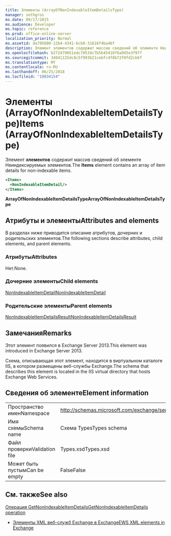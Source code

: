 ```yaml
---
title: Элементы (ArrayOfNonIndexableItemDetailsType)
manager: sethgros
ms.date: 09/17/2015
ms.audience: Developer
ms.topic: reference
ms.prod: office-online-server
localization_priority: Normal
ms.assetid: da795880-12b4-4341-bcb8-31616f4ba46f
description: Элемент элементов содержит массив сведений об элементе Неиндексируемых элементов.
ms.openlocfilehash: b272479051edc70534c7b5b45410f8a9d5e3f97f
ms.sourcegitcommit: 34041125dc8c5f993b21cebfc4f8b72f0fd2cb6f
ms.translationtype: MT
ms.contentlocale: ru-RU
ms.lasthandoff: 06/25/2018
ms.locfileid: "19834154"
---
```

# <a name="items-arrayofnonindexableitemdetailstype"></a><span data-ttu-id="48192-103">Элементы (ArrayOfNonIndexableItemDetailsType)</span><span class="sxs-lookup"><span data-stu-id="48192-103">Items (ArrayOfNonIndexableItemDetailsType)</span></span>

<span data-ttu-id="48192-104">Элемент **элементов** содержит массив сведений об элементе Неиндексируемых элементов.</span><span class="sxs-lookup"><span data-stu-id="48192-104">The **Items** element contains an array of item details for non-indexable items.</span></span> 
  
```XML
<Items>
  <NonIndexableItemDetail/>
</Items>
```

 <span data-ttu-id="48192-105">**ArrayOfNonIndexableItemDetailsType**</span><span class="sxs-lookup"><span data-stu-id="48192-105">**ArrayOfNonIndexableItemDetailsType**</span></span>
## <a name="attributes-and-elements"></a><span data-ttu-id="48192-106">Атрибуты и элементы</span><span class="sxs-lookup"><span data-stu-id="48192-106">Attributes and elements</span></span>

<span data-ttu-id="48192-107">В разделах ниже приводится описание атрибутов, дочерних и родительских элементов.</span><span class="sxs-lookup"><span data-stu-id="48192-107">The following sections describe attributes, child elements, and parent elements.</span></span>
  
### <a name="attributes"></a><span data-ttu-id="48192-108">Атрибуты</span><span class="sxs-lookup"><span data-stu-id="48192-108">Attributes</span></span>

<span data-ttu-id="48192-109">Нет.</span><span class="sxs-lookup"><span data-stu-id="48192-109">None.</span></span>
  
### <a name="child-elements"></a><span data-ttu-id="48192-110">Дочерние элементы</span><span class="sxs-lookup"><span data-stu-id="48192-110">Child elements</span></span>

[<span data-ttu-id="48192-111">NonIndexableItemDetail</span><span class="sxs-lookup"><span data-stu-id="48192-111">NonIndexableItemDetail</span></span>](nonindexableitemdetail.md)
  
### <a name="parent-elements"></a><span data-ttu-id="48192-112">Родительские элементы</span><span class="sxs-lookup"><span data-stu-id="48192-112">Parent elements</span></span>

[<span data-ttu-id="48192-113">NonIndexableItemDetailsResult</span><span class="sxs-lookup"><span data-stu-id="48192-113">NonIndexableItemDetailsResult</span></span>](nonindexableitemdetailsresult.md)
  
## <a name="remarks"></a><span data-ttu-id="48192-114">Замечания</span><span class="sxs-lookup"><span data-stu-id="48192-114">Remarks</span></span>

<span data-ttu-id="48192-115">Этот элемент появился в Exchange Server 2013.</span><span class="sxs-lookup"><span data-stu-id="48192-115">This element was introduced in Exchange Server 2013.</span></span>
  
<span data-ttu-id="48192-116">Схема, описывающая этот элемент, находится в виртуальном каталоге IIS, в котором размещены веб-службы Exchange.</span><span class="sxs-lookup"><span data-stu-id="48192-116">The schema that describes this element is located in the IIS virtual directory that hosts Exchange Web Services.</span></span>
  
## <a name="element-information"></a><span data-ttu-id="48192-117">Сведения об элементе</span><span class="sxs-lookup"><span data-stu-id="48192-117">Element information</span></span>

|||
|:-----|:-----|
|<span data-ttu-id="48192-118">Пространство имен</span><span class="sxs-lookup"><span data-stu-id="48192-118">Namespace</span></span>  <br/> |http://schemas.microsoft.com/exchange/services/2006/types  <br/> |
|<span data-ttu-id="48192-119">Имя схемы</span><span class="sxs-lookup"><span data-stu-id="48192-119">Schema name</span></span>  <br/> |<span data-ttu-id="48192-120">Схема Types</span><span class="sxs-lookup"><span data-stu-id="48192-120">Types schema</span></span>  <br/> |
|<span data-ttu-id="48192-121">Файл проверки</span><span class="sxs-lookup"><span data-stu-id="48192-121">Validation file</span></span>  <br/> |<span data-ttu-id="48192-122">Types.xsd</span><span class="sxs-lookup"><span data-stu-id="48192-122">Types.xsd</span></span>  <br/> |
|<span data-ttu-id="48192-123">Может быть пустым</span><span class="sxs-lookup"><span data-stu-id="48192-123">Can be empty</span></span>  <br/> |<span data-ttu-id="48192-124">False</span><span class="sxs-lookup"><span data-stu-id="48192-124">False</span></span>  <br/> |
   
## <a name="see-also"></a><span data-ttu-id="48192-125">См. также</span><span class="sxs-lookup"><span data-stu-id="48192-125">See also</span></span>



[<span data-ttu-id="48192-126">Операция GetNonIndexableItemDetails</span><span class="sxs-lookup"><span data-stu-id="48192-126">GetNonIndexableItemDetails operation</span></span>](getnonindexableitemdetails-operation.md)


- [<span data-ttu-id="48192-127">Элементы XML веб-служб Exchange в Exchange</span><span class="sxs-lookup"><span data-stu-id="48192-127">EWS XML elements in Exchange</span></span>](ews-xml-elements-in-exchange.md)

